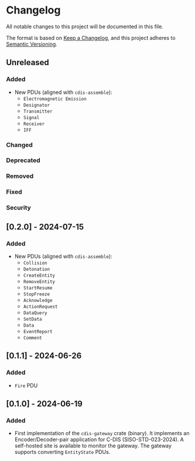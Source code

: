 <!-- markdownlint-disable MD024 -->

# Changelog

All notable changes to this project will be documented in this file.

The format is based on [Keep a Changelog](https://keepachangelog.com/en/1.1.0),
and this project adheres to [Semantic Versioning](https://semver.org/spec/v2.0.0.html).

## Unreleased

### Added

- New PDUs (aligned with `cdis-assemble`):
  - `Electromagnetic Emission`
  - `Designator`
  - `Transmitter`
  - `Signal`
  - `Receiver`
  - `IFF`

### Changed

### Deprecated

### Removed

### Fixed

### Security

## [0.2.0] - 2024-07-15

### Added

- New PDUs (aligned with `cdis-assemble`):
  - `Collision`
  - `Detonation`
  - `CreateEntity`
  - `RemoveEntity`
  - `StartResume`
  - `StopFreeze`
  - `Acknowledge`
  - `ActionRequest`
  - `DataQuery`
  - `SetData`
  - `Data`
  - `EventReport`
  - `Comment`

## [0.1.1] - 2024-06-26

### Added

- `Fire` PDU

## [0.1.0] - 2024-06-19

### Added

- First implementation of the `cdis-gateway` crate (binary).
    It implements an Encoder/Decoder-pair application for C-DIS (SISO-STD-023-2024).
    A self-hosted site is available to monitor the gateway.
    The gateway supports converting `EntityState` PDUs.
